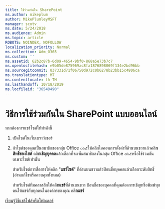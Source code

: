 ```yaml
---
title: ใช้ร่วมกันใน SharePoint
ms.author: mikeplum
author: MikePlumleyMSFT
manager: scotv
ms.date: 5/24/2018
ms.audience: Admin
ms.topic: article
ROBOTS: NOINDEX, NOFOLLOW
localization_priority: Normal
ms.collection: Adm_O365
ms.custom: ''
ms.assetid: 62b2c87b-6d09-4654-9bf0-868a5e73b7c7
ms.openlocfilehash: e9b05de875969ac8fa1876898069f134e2bd96bb
ms.sourcegitcommit: 037331d71f06750d972c0b6278b23bb15c4806ca
ms.translationtype: MT
ms.contentlocale: th-TH
ms.lasthandoff: 10/18/2019
ms.locfileid: "36549490"
---
```

# <a name="how-to-share-in-sharepoint-online"></a>วิธีการใช้ร่วมกันใน SharePoint แบบออนไลน์

หากต้องการแชร์ไซต์ให้ทำดังนี้
  
1. เปิดไซต์ในเว็บเบราว์เซอร์
    
2. ถ้าไซต์ของคุณเป็นสมาชิกของกลุ่ม Office ๓๖๕ให้คลิกไอคอนการตั้งค่าที่ด้านบนขวาแล้วคลิ**กสิทธิ์ของไซต์** คลิ**กเชิญบุคคล**แล้วเลือกที่จะเพิ่มสมาชิกลงในกลุ่ม Office ๓๖๕หรือใช้ร่วมกันเฉพาะไซต์เท่านั้น 
    
    สำหรับไซต์การสื่อสารให้คลิก "**แชร์ไซต์**" ที่ด้านบนขวาแล้วป้อนชื่อบุคคลแล้วเลือกระดับสิทธิ์ (อ่านแก้ไขหรือควบคุมทั้งหมด) 
    
    สำหรับไซต์ทีมคลาสสิกให้คลิ**กแชร์**ที่ด้านบนขวา ป้อนชื่อของบุคคลที่คุณต้องการเชิญหรือพิมพ์ทุกคนให้แชร์กับทุกคนในองค์กรของคุณ คลิ**กแชร์**
    
[เรียนรู้วิธีแชร์ไฟล์หรือโฟลเดอร์](https://go.microsoft.com/fwlink/?linkid=511430)
  

